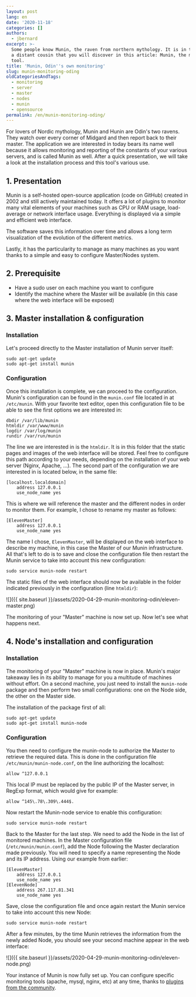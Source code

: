 ```yaml
---
layout: post
lang: en
date: '2020-11-18'
categories: []
authors:
  - jbernard
excerpt: >-
  Some people know Munin, the raven from northern mythology. It is in this case
  a distant cousin that you will discover in this article: Munin, the monitoring
  tool.
title: 'Munin, Odin''s own monitoring'
slug: munin-monitoring-oding
oldCategoriesAndTags:
  - monitoring
  - server
  - master
  - nodes
  - munin
  - opensource
permalink: /en/munin-monitoring-oding/
---
```


For lovers of Nordic mythology, Munin and Hunin are Odin's two ravens. They watch over every corner of Midgard and then report back to their master. The application we are interested in today bears its name well because it allows monitoring and reporting of the constants of your various servers, and is called Munin as well.
After a quick presentation, we will take a look at the installation process and this tool's various use.


## 1. Presentation

Munin is a self-hosted open-source application (code on GitHub) created in 2002 and still actively maintained today. It offers a lot of plugins to monitor many vital elements of your machines such as CPU or RAM usage, load-average or network interface usage. Everything is displayed via a simple and efficient web interface.

The software saves this information over time and allows a long term visualization of the evolution of the different metrics.

Lastly, it has the particularity to manage as many machines as you want thanks to a simple and easy to configure Master/Nodes system.

## 2. Prerequisite

- Have a sudo user on each machine you want to configure
- Identify the machine where the Master will be available (in this case where the web interface will be exposed)

## 3. Master installation & configuration

### Installation
Let's proceed directly to the Master installation of Munin server itself:

```
sudo apt-get update
sudo apt-get install munin
```

### Configuration
Once this installation is complete, we can proceed to the configuration.
Munin's configuration can be found in the `munin.conf` file located in at `/etc/munin`. With your favorite text editor, open this configuration file to be able to see the first options we are interested in:

```
dbdir /var/lib/munin
htmldir /var/www/munin
logdir /var/log/munin
rundir /var/run/munin
```

The line we are interested in is the `htmldir`. It is in this folder that the static pages and images of the web interface will be stored. Feel free to configure this path according to your needs, depending on the installation of your web server (Nginx, Apache, ...).
The second part of the configuration we are interested in is located below, in the same file:
```
[localhost.localdomain]
    address 127.0.0.1
    use_node_name yes
```

This is where we will reference the master and the different nodes in order to monitor them. For example, I chose to rename my master as follows:

```
[ElevenMaster]
    address 127.0.0.1
    use_node_name yes
```

The name I chose, `ElevenMaster`, will be displayed on the web interface to describe my machine, in this case the Master of our Munin infrastructure.
All that's left to do is to save and close the configuration file then restart the Munin service to take into account this new configuration:

```
sudo service munin-node restart
```

The static files of the web interface should now be available in the folder indicated previously in the configuration (line `htmldir`):

![]({{ site.baseurl }}/assets/2020-04-29-munin-monitoring-odin/eleven-master.png)

The monitoring of your "Master" machine is now set up. Now let's see what happens next.

## 4. Node's installation and configuration

### Installation

The monitoring of your "Master" machine is now in place.
Munin's major takeaway lies in its ability to manage for you a multitude of machines without effort. On a second machine, you just need to install the `munin-node` package and then perform two small configurations: one on the Node side, the other on the Master side.

The installation of the package first of all:

```
sudo apt-get update
sudo apt-get install munin-node
```


### Configuration

You then need to configure the munin-node to authorize the Master to retrieve the required data. This is done in the configuration file `/etc/munin/munin-node.conf`, on the line authorizing the localhost:
```
allow ^127.0.0.1
```

This local IP must be replaced by the public IP of the Master server, in RegExp format, which would give for example:

```
allow ^145\.78\.309\.444$.
```

Now restart the Munin-node service to enable this configuration:

```
sudo service munin-node restart
```

Back to the Master for the last step. We need to add the Node in the list of monitored machines. In the Master configuration file (`/etc/munin/munin.conf`), add the Node following the Master declaration made previously. You will need to specify a name representing the Node and its IP address. Using our example from earlier:

```
[ElevenMaster]
    address 127.0.0.1
    use_node_name yes
[ElevenNode]
    address 267.117.81.341
    use_node_name yes
```

Save, close the configuration file and once again restart the Munin service to take into account this new Node:

```
sudo service munin-node restart
```

After a few minutes, by the time Munin retrieves the information from the newly added Node, you should see your second machine appear in the web interface:

![]({{ site.baseurl }}/assets/2020-04-29-munin-monitoring-odin/eleven-node.png)

Your instance of Munin is now fully set up. You can configure specific monitoring tools (apache, mysql, nginx, etc) at any time, thanks to [plugins from the community](http://gallery.munin-monitoring.org/).
